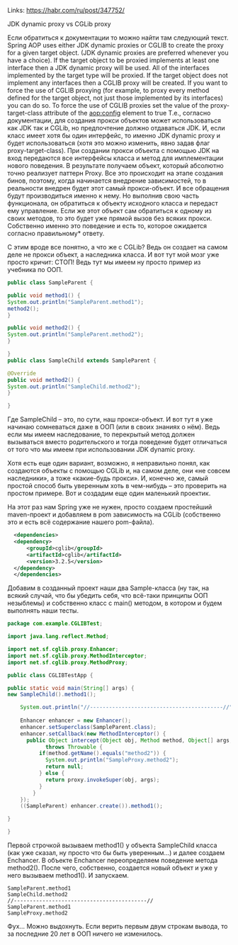 Links: https://habr.com/ru/post/347752/

JDK dynamic proxy vs CGLib proxy

Если обратиться к документации то можно найти там следующий текст.
Spring AOP uses either JDK dynamic proxies or CGLIB to create the proxy for a given target object. (JDK dynamic proxies are preferred whenever you have a choice).
If the target object to be proxied implements at least one interface then a JDK dynamic proxy will be used. All of the interfaces implemented by the target type will be proxied. If the target object does not implement any interfaces then a CGLIB proxy will be created.
If you want to force the use of CGLIB proxying (for example, to proxy every method defined for the target object, not just those implemented by its interfaces) you can do so.
To force the use of CGLIB proxies set the value of the proxy-target-class attribute of the <aop:config> element to true
Т.е., согласно документации, для создания прокси объектов может использоваться как JDK так и CGLib, но предпочтение должно отдаваться JDK. И, если класс имеет хотя бы один интерфейс, то именно JDK dynamic proxy и будет использоваться (хотя это можно изменить, явно задав флаг proxy-target-class). При создании прокси объекта с помощью JDK на вход передаются все интерфейсы класса и метод для имплементации нового поведения. В результате получаем объект, который абсолютно точно реализует паттерн Proxy. Все это происходит на этапе создания бинов, поэтому, когда начинается внедрение зависимостей, то в реальности внедрен будет этот самый прокси-объект. И все обращения будут производиться именно к нему. Но выполнив свою часть функционала, он обратиться к объекту исходного класса и передаст ему управление. Если же этот объект сам обратиться к одному из своих методов, то это будет уже прямой вызов без всяких прокси. Собственно именно это поведение и есть то, которое ожидается согласно правильному* ответу.

С этим вроде все понятно, а что же с CGLib? Ведь он создает на самом деле не прокси объект, а наследника класса. И вот тут мой мозг уже просто кричит: СТОП! Ведь тут мы имеем ну просто пример из учебника по ООП.
```java
public class SampleParent {

public void method1() {
System.out.println("SampleParent.method1");
method2();
}

public void method2() {
System.out.println("SampleParent.method2");
}

}
public class SampleChild extends SampleParent {

@Override
public void method2() {
System.out.println("SampleChild.method2");
}

}
```
Где SampleChild – это, по сути, наш прокси-объект. И вот тут я уже начинаю сомневаться даже в ООП (или в своих знаниях о нём). Ведь если мы имеем наследование, то перекрытый метод должен вызываться вместо родительского и тогда поведение будет отличаться от того что мы имеем при использовании JDK dynamic proxy.

Хотя есть еще один вариант, возможно, я неправильно понял, как создаются объекты с помощью CGLib и, на самом деле, они «не совсем наследники», а тоже «какие-будь прокси». И, конечно же, самый простой способ быть уверенным хоть в чем-нибудь – это проверить на простом примере. Вот и создадим еще один маленький проектик.

На этот раз нам Spring уже не нужен, просто создаем простейший maven-проект и добавляем в pom зависимость на CGLib (собственно это и есть всё содержание нашего pom-файла).
```xml
  <dependencies>
  <dependency>
      <groupId>cglib</groupId>
      <artifactId>cglib</artifactId>
      <version>3.2.5</version>
  </dependency>
  </dependencies>
```
Добавим в созданный проект наши два Sample-класса (ну так, на всякий случай, что бы убедить себя, что всё-таки принципы ООП незыблемы) и собственно класс с main() методом, в котором и будем выполнять наши тесты.

```java
package com.example.CGLIBTest;

import java.lang.reflect.Method;

import net.sf.cglib.proxy.Enhancer;
import net.sf.cglib.proxy.MethodInterceptor;
import net.sf.cglib.proxy.MethodProxy;

public class CGLIBTestApp {

public static void main(String[] args) {
new SampleChild().method1();

    System.out.println("//------------------------------------------//");
    
    Enhancer enhancer = new Enhancer();
    enhancer.setSuperclass(SampleParent.class);
    enhancer.setCallback(new MethodInterceptor() {
      public Object intercept(Object obj, Method method, Object[] args, MethodProxy proxy)
            throws Throwable {
          if(method.getName().equals("method2")) {
            System.out.println("SampleProxy.method2");
            return null;
          } else {
            return proxy.invokeSuper(obj, args);
          }
        }
    });
    ((SampleParent) enhancer.create()).method1();

}

}
```
Первой строчкой вызываем method1() у объекта SampleChild класса (как уже сказал, ну просто что бы быть уверенным…) и далее создаем Enchancer. В объекте Enchancer переопределяем поведение метода method2(). После чего, собственно, создается новый объект и уже у него вызываем method1(). И запускаем.
```
SampleParent.method1
SampleChild.method2
//------------------------------------------//
SampleParent.method1
SampleProxy.method2
```
Фух… Можно выдохнуть. Если верить первым двум строкам вывода, то за последние 20 лет в ООП ничего не изменилось.